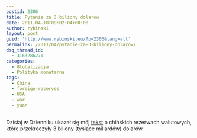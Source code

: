 ```yaml
---
postid: 2306
title: Pytanie za 3 biliony dolarów
date: 2011-04-18T09:02:04+00:00
author: rybinski
layout: post
guid: 'http://www.rybinski.eu/?p=2306&lang=all'
permalink: /2011/04/pytanie-za-3-biliony-dolarow/
dsq_thread_id:
  - 3163286271
categories:
  - Globalizacja
  - Polityka monetarna
tags:
  - China
  - foreign-reserves
  - USA
  - war
  - yuan
---
```

Dzisiaj w Dzienniku ukazał się mój [tekst](http://forsal.pl/artykuly/506036,rybinski_pytanie_za_3_biliony_dolarow.html) o chińskich rezerwach walutowych, które przekroczyły 3 biliony (tysiące miliardów) dolarów.
